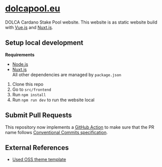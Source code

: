 # [dolcapool.eu](https://www.dolcapool.eu/)
DOLCA Cardano Stake Pool website. This website is as static website build with [Vue.js](https://vuejs.org/) and [Nuxt.js](https://nuxtjs.org/). 

## Setup local development
****Requirements****  
- [Node.js](https://nodejs.org/en/download/)
- [Nuxt.js](https://nuxtjs.org/)  
All other dependencies are managed by `package.json`

1. Clone this repo
2. Go to `src/frontend`
3. Run `npm install`
4. Run `npm run dev` to run the website local

## Submit Pull Requests
This repository now implements a [GitHub Action](https://github.com/aslafy-z/conventional-pr-title-action) to make sure that the PR name follows [Conventional Commits specification](https://www.conventionalcommits.org/en/v1.0.0/).

## External References
- [Used OSS theme template](https://cssninja.io/themes/krypton)
